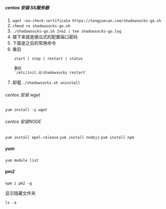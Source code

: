 ##### centos 安装 SS服务器

1. `wget –no-check-certificate https://tangyuecan.com/shadowsocks-go.sh`
2. `chmod +x shadowsocks-go.sh`
3. `./shadowsocks-go.sh 2>&1 | tee shadowsocks-go.log `
4. 接下来就是傻瓜式的配置端口密码
5. 下面是之后的常用命令
6. 重启
```
    start | stop | restart | status
    
    重启
    `/etc/init.d/shadowsocks restart`
```
7. 卸载 `./shadowsocks.sh uninstall`

###### centos 安装 wget

`yum install -y wget`

###### centos 安装NODE

`yum install epel-release`
`yum install nodejs`
`yum install npm`

##### yum

`yum module list`

##### pm2

`npm i pm2 -g`

显示隐藏文件夹

`ls -a`

